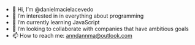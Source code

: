 - 👋 Hi, I’m @danielmacielacevedo
- 👀 I’m interested in in everything about programming
- 🌱 I’m currently learning JavaScript
- 💞️ I’m looking to collaborate with companies that have ambitious goals
- 📫 How to reach me: anndannma@outlook.com

<!---
danielmacielacevedo/danielmacielacevedo is a ✨ special ✨ repository because its `README.md` (this file) appears on your GitHub profile.
You can click the Preview link to take a look at your changes.
--->
